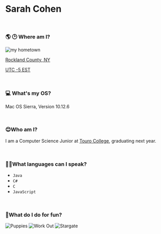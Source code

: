 # **Sarah Cohen** 

&nbsp;
&nbsp; 
### 🌎 🕑 Where am I? 
![my hometown](http://rtkenvironmental.com/wp-content/uploads/2013/10/Rockland-County-NY-300x199.jpeg)

[Rockland County, NY](https://www.google.com/maps/place/Rockland+County,+NY/@41.1608641,-74.200911,11z/data=!3m1!4b1!4m5!3m4!1s0x89c2c9caf11a7127:0x1f98163a4a0f684e!8m2!3d41.1489458!4d-73.9830029 "see it on a map") 

[UTC -5	EST](https://www.timeanddate.com/worldclock/usa/new-york "see what time it is!")

&nbsp;  
### 💻 What's my OS?
Mac OS Sierra, Version 10.12.6 
  
&nbsp;
### 😊Who am I?
I am a Computer Science Junior at [Touro College](https://www.touro.edu/), graduating next year. 

&nbsp;
### 👩‍💻What languages can I speak?
* `Java`
* `C#`
* `C`
* `JavaScript`

&nbsp;
### 💃What do I do for fun?
![Puppies](https://media.giphy.com/media/4cotjA7ncrYyc/giphy.gif) ![Work Out](https://media.giphy.com/media/l3fZY3XjFep9wn9Ty/giphy.gif) ![Stargate](http://www.thescifiworld.net/img/smilies/stargate/ford/vortex04.gif)

